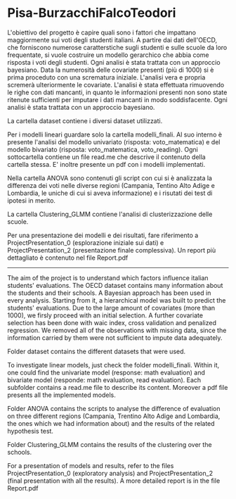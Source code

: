 # Pisa-BurzacchiFalcoTeodori
L'obiettivo del progetto è capire quali sono i fattori che impattano maggiormente sui voti degli studenti italiani.
A partire dai dati dell'OECD, che forniscono numerose caratterstiche sugli studenti e sulle scuole da loro frequentate,
si vuole costruire un modello gerarchico che abbia come risposta i voti degli studenti.
Ogni analisi è stata trattata con un approccio bayesiano.
Data la numerosità delle covariate presenti (più di 1000) si è prima proceduto con una scrematura iniziale.
L'analisi vera e propria scremerà ulteriormente le covariate.
L'analisi è stata effettuata rimuovendo le righe con dati mancanti,
in quanto le informazioni presenti non sono state ritenute sufficienti per imputare i dati mancanti in modo soddisfacente.
Ogni analisi è stata trattata con un approccio bayesiano.


La cartella dataset contiene i diversi dataset utilizzati.

Per i modelli lineari guardare solo la cartella modelli_finali.
Al suo interno è presente l'analisi del modello univariato (risposta: voto_matematica) e del modello bivariato (risposta: voto_matematica, voto_reading). Ogni sottocartella contiene un file read.me che descrive il contenuto della cartella stessa. E' inoltre presente un pdf con i modelli implementati.

Nella cartella ANOVA sono contenuti gli script con cui si è analizzata la differenza dei voti 
nelle diverse regioni (Campania, Tentino Alto Adige e Lombardia, le uniche di cui si aveva informazione) e i risutati dei test di ipotesi in merito.

La cartella Clustering_GLMM contiene l'analisi di clusterizzazione delle scuole.

Per una presentazione dei modelli e dei risultati, fare riferimento a ProjectPresentation_0 (esplorazione iniziale sui dati) e ProjectPresentation_2 (presentazione finale complessiva). Un report più dettagliato è contenuto nel file Report.pdf

-------------------------------------------------------------------

The aim of the project is to understand which factors influence italian students' evaluations.
The OECD dataset contains many information about the students and their schools. 
A Bayesian approach has been used in every analysis.
Starting from it, a hierarchical model was built to predict the students' evaluations.
Due to the large amount of covariates (more than 1000), we firsly proceed with an initial selection.
A further covariate selection has been done with waic index, cross validation and penalized regression.
We removed all of the observations with missing data, since the information carried by them were not sufficient to impute data adequately.


Folder dataset contains the different datasets that were used.

To investigate linear models, just check the folder modelli_finali.
Within it, one could find the univariate model (response: math evaluation) and bivariate model (responde: math evaluation, read evaluation). Each subfolder contains a read.me file to describe its content. Moreover a pdf file presents all the implemented models.

Folder ANOVA contains the scripts to analyse the difference of evaluation on three different regions (Campania, Trentino Alto Adige and Lombardia, the ones which we had information about) and the results of the related hypothesis test.

Folder Clustering_GLMM contains the results of the clustering over the schools.

For a presentation of models and results, refer to the files ProjectPresentation_0 (exploratory analysis) and ProjectPresentation_2 (final presentation with all the results). A more detailed report is in the file Report.pdf
